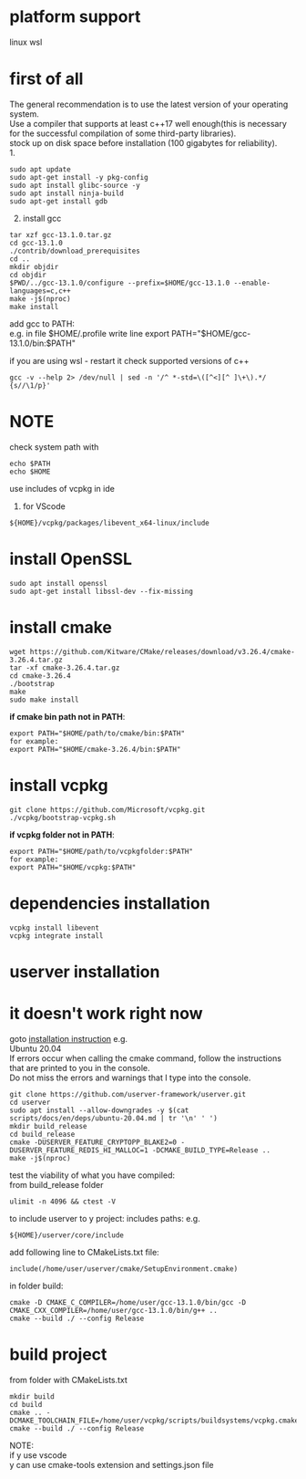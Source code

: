 # platform support  
linux
wsl

# first of all  
The general recommendation is to use the latest version of your operating system.  
Use a compiler that supports at least c++17 well enough(this is necessary for the successful compilation of some third-party libraries).  
stock up on disk space before installation (100 gigabytes for reliability).  
1. 
```console  
sudo apt update
sudo apt-get install -y pkg-config  
sudo apt install glibc-source -y
sudo apt install ninja-build
sudo apt-get install gdb
```  
2. install gcc  
```console  
tar xzf gcc-13.1.0.tar.gz
cd gcc-13.1.0
./contrib/download_prerequisites
cd ..
mkdir objdir
cd objdir
$PWD/../gcc-13.1.0/configure --prefix=$HOME/gcc-13.1.0 --enable-languages=c,c++
make -j$(nproc)
make install 
```  
add gcc to PATH:  
e.g. in file $HOME/.profile write line  
export PATH="$HOME/gcc-13.1.0/bin:$PATH"

if you are using wsl - restart it
check supported versions of c++  
```console  
gcc -v --help 2> /dev/null | sed -n '/^ *-std=\([^<][^ ]\+\).*/ {s//\1/p}'
```  




# NOTE
check system path with
```console  
echo $PATH
echo $HOME
```
use includes of vcpkg in ide
1. for VScode  
```console  
${HOME}/vcpkg/packages/libevent_x64-linux/include
```  



# install OpenSSL
```console  
sudo apt install openssl
sudo apt-get install libssl-dev --fix-missing
```
# install cmake 
```console  
wget https://github.com/Kitware/CMake/releases/download/v3.26.4/cmake-3.26.4.tar.gz
tar -xf cmake-3.26.4.tar.gz
cd cmake-3.26.4
./bootstrap 
make
sudo make install
```  
**if cmake bin path not in PATH**:
```console
export PATH="$HOME/path/to/cmake/bin:$PATH"
for example:
export PATH="$HOME/cmake-3.26.4/bin:$PATH"
```


# install vcpkg  
```console
git clone https://github.com/Microsoft/vcpkg.git  
./vcpkg/bootstrap-vcpkg.sh
```  
**if vcpkg folder not in PATH**:
```console
export PATH="$HOME/path/to/vcpkgfolder:$PATH"
for example:
export PATH="$HOME/vcpkg:$PATH"
```

# dependencies installation  
```console  
vcpkg install libevent
vcpkg integrate install  
```  

# userver installation  
# it doesn't work right now  
goto [installation instruction](https://userver.tech/d1/d03/md_en_userver_tutorial_build.html)
e.g.  
Ubuntu 20.04  
If errors occur when calling the cmake command, follow the instructions that are printed to you in the console.  
Do not miss the errors and warnings that I type into the console.
```console
git clone https://github.com/userver-framework/userver.git  
cd userver    
sudo apt install --allow-downgrades -y $(cat scripts/docs/en/deps/ubuntu-20.04.md | tr '\n' ' ')  
mkdir build_release
cd build_release
cmake -DUSERVER_FEATURE_CRYPTOPP_BLAKE2=0 -DUSERVER_FEATURE_REDIS_HI_MALLOC=1 -DCMAKE_BUILD_TYPE=Release ..
make -j$(nproc)
```
test the viability of what you have compiled:  
from build_release folder  
```console  
ulimit -n 4096 && ctest -V
```
to include userver to y project: 
includes paths:
e.g.
```console  
${HOME}/userver/core/include
```  
add following line to CMakeLists.txt file:  
```console  
include(/home/user/userver/cmake/SetupEnvironment.cmake)
```
in folder build:  
```console  
cmake -D CMAKE_C_COMPILER=/home/user/gcc-13.1.0/bin/gcc -D CMAKE_CXX_COMPILER=/home/user/gcc-13.1.0/bin/g++ ..
cmake --build ./ --config Release
```


# build project  
from folder with CMakeLists.txt  
```console  
mkdir build  
cd build  
cmake .. -DCMAKE_TOOLCHAIN_FILE=/home/user/vcpkg/scripts/buildsystems/vcpkg.cmake
cmake --build ./ --config Release  
```
NOTE:  
if y use vscode  
y can use cmake-tools extension and settings.json file 

